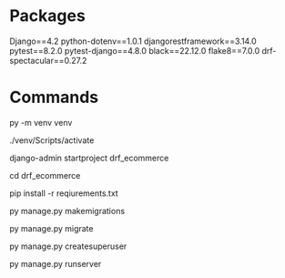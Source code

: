 # Packages

Django==4.2
python-dotenv==1.0.1
djangorestframework==3.14.0
pytest==8.2.0
pytest-django==4.8.0
black==22.12.0
flake8==7.0.0
drf-spectacular==0.27.2

# Commands

py -m venv venv

./venv/Scripts/activate

django-admin startproject drf_ecommerce

cd drf_ecommerce

pip install -r reqiurements.txt

py manage.py makemigrations

py manage.py migrate

py manage.py createsuperuser

py manage.py runserver
